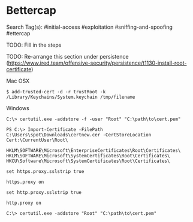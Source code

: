 # Bettercap

Search Tag(s): #initial-access #exploitation #sniffing-and-spoofing #ettercap

TODO: Fill in the steps

TODO: Re-arrange this section under persistence (https://www.ired.team/offensive-security/persistence/t1130-install-root-certificate)

Mac OSX

```
$ add-trusted-cert -d -r trustRoot -k /Library/Keychains/System.keychain /tmp/filename
```

Windows

```
C:\> certutil.exe -addstore -f -user "Root" "C:\path\to\cert.pem"
```

```
PS C:\> Import-Certificate -FilePath C:\Users\spot\Downloads\certnew.cer -CertStoreLocation Cert:\CurrentUser\Root\

HKLM\SOFTWARE\Microsoft\EnterpriseCertificates\Root\Certificates\
HKLM\SOFTWARE\Microsoft\SystemCertificates\Root\Certificates\
HKCU\Software\Microsoft\SystemCertificates\Root\Certificates\
```

```
set https.proxy.sslstrip true

https.proxy on
```

```
set http.proxy.sslstrip true

http.proxy on
```

```
C:\> certutil.exe -addstore "Root" "C:\path\to\cert.pem"
```